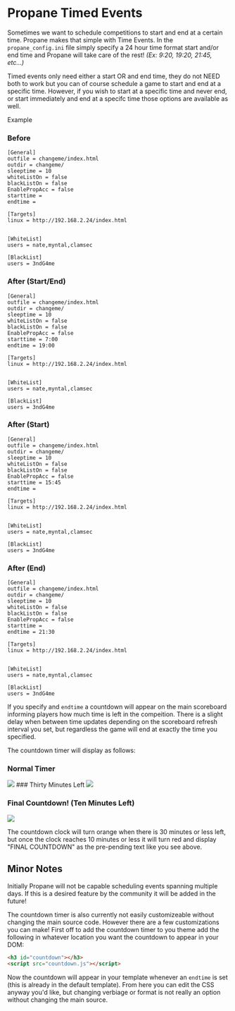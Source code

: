 # Propane Timed Events

Sometimes we want to schedule competitions to start and end at a certain time. Propane makes that simple with Time Events. In the `propane_config.ini` file simply specify a 24 hour time format start and/or end time and Propane will take care of the rest! *(Ex: 9:20, 19:20, 21:45, etc...)*

Timed events only need either a start OR and end time, they do not NEED both to work but you can of course schedule a game to start and end at a specific time. However, if you wish to start at a specific time and never end, or start immediately and end at a specifc time those options are available as well.

Example

### Before

```
[General]
outfile = changeme/index.html
outdir = changeme/
sleeptime = 10
whiteListOn = false
blackListOn = false
EnablePropAcc = false
starttime = 
endtime = 

[Targets]
linux = http://192.168.2.24/index.html


[WhiteList]
users = nate,myntal,clamsec

[BlackList]
users = 3ndG4me

```

### After (Start/End)

```
[General]
outfile = changeme/index.html
outdir = changeme/
sleeptime = 10
whiteListOn = false
blackListOn = false
EnablePropAcc = false
starttime = 7:00
endtime = 19:00

[Targets]
linux = http://192.168.2.24/index.html


[WhiteList]
users = nate,myntal,clamsec

[BlackList]
users = 3ndG4me
```


### After (Start)

```
[General]
outfile = changeme/index.html
outdir = changeme/
sleeptime = 10
whiteListOn = false
blackListOn = false
EnablePropAcc = false
starttime = 15:45
endtime = 

[Targets]
linux = http://192.168.2.24/index.html


[WhiteList]
users = nate,myntal,clamsec

[BlackList]
users = 3ndG4me
```

### After (End)

```
[General]
outfile = changeme/index.html
outdir = changeme/
sleeptime = 10
whiteListOn = false
blackListOn = false
EnablePropAcc = false
starttime = 
endtime = 21:30

[Targets]
linux = http://192.168.2.24/index.html


[WhiteList]
users = nate,myntal,clamsec

[BlackList]
users = 3ndG4me

```

If you specify and `endtime` a countdown will appear on the main scoreboard informing players how much time is left in the compeition. There is a slight delay when between time updates depending on the scoreboard refresh interval you set, but regardless the game will end at exactly the time you specified.


The countdown timer will display as follows:

### Normal Timer

<img src="https://raw.githubusercontent.com/InjectionSoftwareDevelopment/Propane/master/doc/normal_countdown.png"/>
### Thirty Minutes Left

<img src="https://raw.githubusercontent.com/InjectionSoftwareDevelopment/Propane/master/doc/orange_countdown.png"/>

### Final Countdown! (Ten Minutes Left)

<img src="https://raw.githubusercontent.com/InjectionSoftwareDevelopment/Propane/master/doc/final_countdown.png"/>


The countdown clock will turn orange when there is 30 minutes or less left, but once the clock reaches 10 minutes or less it will turn red and display "FINAL COUNTDOWN" as the pre-pending text like you see above.


## Minor Notes

Initially Propane will not be capable scheduling events spanning multiple days. If this is a desired feature by the community it will be added in the future!

The countdown timer is also currently not easily customizeable without changing the main source code. However there are a few customizations you can make! First off to add the countdown timer to you theme add the following in whatever location you want the countdown to appear in your DOM:

```html
<h3 id="countdown"></h3>
<script src="countdown.js"></script>
```

Now the countdown will appear in your template whenever an `endtime` is set (this is already in the default template). From here you can edit the CSS anyway you'd like, but changing verbiage or format is not really an option without changing the main source.